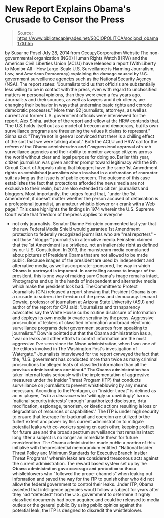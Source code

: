 # New Report Explains Obama's Crusade to Censor the Press

> Source: https://www.bibliotecapleyades.net/SOCIOPOLITICA/sociopol_obama170.htm

by Susanne Posel
July 28, 2014
from
OccupyCorporatism Website
The non-governmental organization (NGO) Human
Rights Watch (HRW) and the American Civil Liberties Union (ACLU)
have released a report (With
Liberty to Monitor All - How Large-Scale U.S. Surveillance is Harming
Journalism, Law, and American Democracy) explaining the damage
caused by U.S. government surveillance agencies such as the National
Security Agency (NSA).
The report states:
"Journalists told us that officials are
substantially less willing to be in contact with the press, even with
regard to unclassified matters or personal opinions, than they were even
a few years ago.
Journalists and their sources, as well as
lawyers and their clients, are changing their behavior in ways that
undermine basic rights and corrode democratic processes."
More than 92 journalists, attorneys, as well as
current and former U.S. government officials were interviewed for the report.
Alex Sinha, author of the report and
fellow at the HRW contends that,
"the U.S. holds itself out as a model of
freedom and democracy, but its own surveillance programs are threatening
the values it claims to represent."
Sinha said:
"They're not in general convinced that there
is a chilling effect of the sort that we were talking about."
Both the ACLU and HRW call for the reform of the
Obama administration and Congressional approval of such surveillance
agencies and their ability to monitor average citizens across the world
without clear and legal purpose for doing so.
Earlier this year, citizen journalism was given
another prompt toward legitimacy with the 9th Circuit Court of Appeals
ruling that bloggers have the same 1st Amendment rights as established
journalists when involved in a defamation of character suit; as long as the
issue is of public concern.
The outcome of this case establishes the fact
that protections afforded the news media are not exclusive to their realm,
but are also extended to citizen journalists and bloggers.
Most importantly, the judges found that,
"under the 1st Amendment, it doesn't matter
whether the person accused of defamation is a professional journalist,
an amateur whistle-blower or a crank with a Web page."
This case highlights the findings in 1974
wherein the U.S. Supreme Court
wrote that freedom of the press applies to everyone
- not only
journalists.
Senator Dianne Feinstein
commented last year
that the new Federal Media Shield would guarantee 1st Amendment protection
to federally recognized journalists who are "real reporters" - not those
"blogger" journalists in alternative media.
Feinstein claimed that the 1st Amendment is a
privilege, not an inalienable right as defined by our U.S. Constitution.
In 2013,
the mainstream media complained about
pictures of President Obama that
are not allowed to be made public.
Because images of the president are used by
independent and alternative media, as well as corporate-sponsored, the way
in which Obama is portrayed is important.
In controlling access to images of the
president, this is one way of making sure Obama's image remains intact.
Photographs end up in the hands of independent and alternative media which
make the president look bad.
The
Committee to Protect Journalists (CPJ) released a report showing that
President Obama is on a
crusade to subvert the freedom of the press and
democracy.
Leonard Downie, professor of journalism at
Arizona State University (ASU) and author of the report for CPJ said:
"Journalists and transparency advocates say
the White House curbs routine disclosure of information and deploys its
own media to evade scrutiny by the press.
Aggressive prosecution of
leakers of classified information and broad electronic surveillance
programs deter government sources from speaking to journalists."
Downie pointed out that the Obama administration
has a,
"war on leaks and other efforts to control
information are the most aggressive I've seen since the Nixon
administration, when I was one of the editors involved in The Washington
Post's investigation of Watergate."
Journalists interviewed for the report conveyed
the fact that the,
"U.S. government has conducted more than twice
as many criminal prosecutions for alleged leaks of classified
information than all the previous administrations combined."
The Obama administration has taken internal
leaks seriously with the
implementation of aggressive measures under the
Insider Threat Program (ITP)
that conducts surveillance on journalists to prevent whistleblowing by any
means necessary.
According to the Pentagon, an "insider threat"
is defined as an employee,
"with a clearance who 'wittingly or
unwittingly' harms 'national security interests' through 'unauthorized
disclosure, data modification, espionage, terrorism, or kinetic actions
resulting in loss or degradation of resources or capabilities'."
The ITP is under high security to ensure that
leverage for blackmail and coercion are utilized to the fullest extent and
power by this current administration to mitigate potential leaks with
co-workers spying on each other, keeping profiles for future use and the
broad spectrum surveillance that remains intact long after a subject is no
longer an immediate threat for future consideration.
The Obama administration made public a portion
of this initiative with the
presidential memorandum entitled, "National Insider Threat Policy and
Minimum Standards for Executive Branch Insider Threat Programs" wherein
leaks are considered treasonous acts against the current administration.
The reward based system set up by the Obama
administration gave coverage and protection to those whistleblowers who
"followed the proper channels" when leaking out information and paved the
way for the ITP to punish other who did not allow the federal government to
control their leaks.
Under ITP, Obama asserted that intelligence
agencies would follow a subject for years after they had "defected" from the
U.S. government to determine if highly classified documents had been acquired
and could be released to media outlets or the general public.
By using public opinion against the potential leak, the ITP is designed to
discredit the whistleblower.
